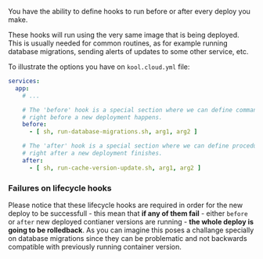 You have the ability to define hooks to run before or after every deploy you make.

These hooks will run using the very same image that is being deployed. This is usually needed for common routines, as for example running database migrations, sending alerts of updates to some other service, etc.

To illustrate the options you have on `kool.cloud.yml` file:

```yaml
services:
  app:
    # ...

    # The 'before' hook is a special section where we can define commands to be executed
    # right before a new deployment happens.
    before:
      - [ sh, run-database-migrations.sh, arg1, arg2 ]

    # The 'after' hook is a special section where we can define procedures to be executed
    # right after a new deployment finishes.
    after:
      - [ sh, run-cache-version-update.sh, arg1, arg2 ]
```

### Failures on lifecycle hooks

Please notice that these lifecycle hooks are required in order for the new deploy to be successfull - this mean that **if any of them fail** - either `before` or `after` new deployed contianer versions are running - **the whole deploy is going to be rolledback**. As you can imagine this poses a challange specially on database migrations since they can be problematic and not backwards compatible with previously running container version.
